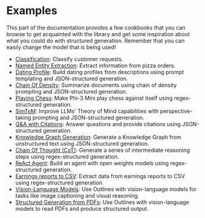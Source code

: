 # Examples

This part of the documentation provides a few cookbooks that you can browse to get acquainted with the library and get some inspiration about what you could do with structured generation. Remember that you can easily change the model that is being used!

- [Classification](classification.md): Classify customer requests.
- [Named Entity Extraction](extraction.md): Extract information from pizza orders.
- [Dating Profile](dating_profiles.md): Build dating profiles from descriptions using prompt templating and JSON-structured generation.
- [Chain Of Density](chain_of_density.md): Summarize documents using chain of density prompting and JSON-structured generation.
- [Playing Chess](models_playing_chess.md): Make Phi-3 Mini play chess against itself using regex-structured generation.
- [SimToM](simtom.md): Improve LLMs' Theory of Mind capabilities with perspective-taking prompting and JSON-structured generation.
- [Q&A with Citations](qa-with-citations.md): Answer questions and provide citations using JSON-structured generation.
- [Knowledge Graph Generation](knowledge_graph_extraction.md): Generate a Knowledge Graph from unstructured text using JSON-structured generation.
- [Chain Of Thought (CoT)](chain_of_thought.md): Generate a series of intermediate reasoning steps using regex-structured generation.
- [ReAct Agent](react_agent.md): Build an agent with open weights models using regex-structured generation.
- [Earnings reports to CSV](earnings-reports.md): Extract data from earnings reports to CSV using regex-structured generation.
- [Vision-Language Models](atomic_caption.md): Use Outlines with vision-language models for tasks like image captioning and visual reasoning.
- [Structured Generation from PDFs](read-pdfs.md): Use Outlines with vision-language models to read PDFs and produce structured output.
